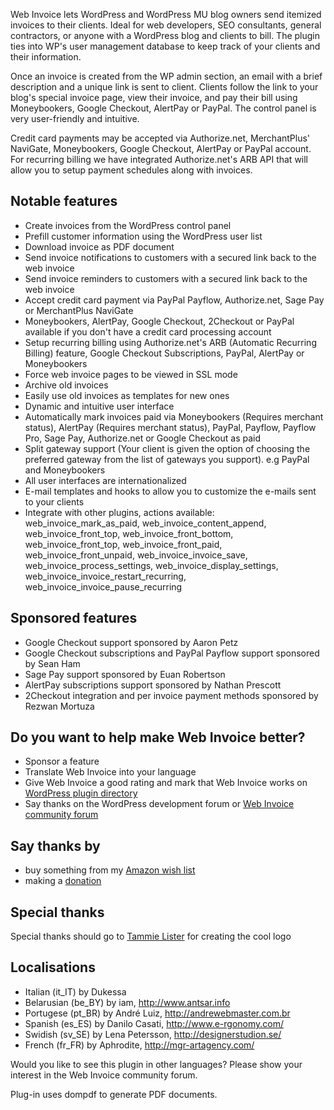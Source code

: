 Web Invoice lets WordPress and WordPress MU blog owners send itemized invoices to their clients. Ideal for web developers, SEO consultants, general contractors, or anyone with a WordPress blog and clients to bill. The plugin ties into WP's user management database to keep track of your clients and their information.

Once an invoice is created from the WP admin section, an email with a brief description and a unique link is sent to client. Clients follow the link to your blog's special invoice page, view their invoice, and pay their bill using Moneybookers, Google Checkout, AlertPay or PayPal. The control panel is very user-friendly and intuitive.

Credit card payments may be accepted via Authorize.net, MerchantPlus' NaviGate, Moneybookers, Google Checkout, AlertPay or PayPal account. For recurring billing we have integrated Authorize.net's ARB API that will allow you to setup payment schedules along with invoices.

## Notable features ##

  * Create invoices from the WordPress control panel
  * Prefill customer information using the WordPress user list
  * Download invoice as PDF document
  * Send invoice notifications to customers with a secured link back to the web invoice
  * Send invoice reminders to customers with a secured link back to the web invoice
  * Accept credit card payment via PayPal Payflow, Authorize.net, Sage Pay or MerchantPlus NaviGate
  * Moneybookers, AlertPay, Google Checkout, 2Checkout or PayPal available if you don't have a credit card processing account
  * Setup recurring billing using Authorize.net's ARB (Automatic Recurring Billing) feature, Google Checkout Subscriptions, PayPal, AlertPay or Moneybookers
  * Force web invoice pages to be viewed in SSL mode
  * Archive old invoices
  * Easily use old invoices as templates for new ones
  * Dynamic and intuitive user interface
  * Automatically mark invoices paid via Moneybookers (Requires merchant status), AlertPay (Requires merchant status), PayPal, Payflow, Payflow Pro, Sage Pay, Authorize.net or Google Checkout as paid
  * Split gateway support (Your client is given the option of choosing the preferred gateway from the list of gateways you support). e.g PayPal and Moneybookers
  * All user interfaces are internationalized
  * E-mail templates and hooks to allow you to customize the e-mails sent to your clients
  * Integrate with other plugins, actions available: web\_invoice\_mark\_as\_paid, web\_invoice\_content\_append, web\_invoice\_front\_top, web\_invoice\_front\_bottom, web\_invoice\_front\_top, web\_invoice\_front\_paid, web\_invoice\_front\_unpaid, web\_invoice\_invoice\_save, web\_invoice\_process\_settings, web\_invoice\_display\_settings, web\_invoice\_invoice\_restart\_recurring, web\_invoice\_invoice\_pause\_recurring

## Sponsored features ##

  * Google Checkout support sponsored by Aaron Petz
  * Google Checkout subscriptions and PayPal Payflow support sponsored by Sean Ham
  * Sage Pay support sponsored by Euan Robertson
  * AlertPay subscriptions support sponsored by Nathan Prescott
  * 2Checkout integration and per invoice payment methods sponsored by Rezwan Mortuza

## Do you want to help make Web Invoice better? ##

  * Sponsor a feature
  * Translate Web Invoice into your language
  * Give Web Invoice a good rating and mark that Web Invoice works on [WordPress plugin directory](http://wordpress.org/extend/plugins/web-invoice/)
  * Say thanks on the WordPress development forum or [Web Invoice community forum](http://mohanjith.com/forum/)

## Say thanks by ##

  * buy something from my [Amazon wish list](http://amzn.com/w/1W8ZSCMKLLPT2)
  * making a [donation](http://mohanjith.com/2009/03/web-invoice-invoicing-and-billing-for-wordpress.html#donations)

## Special thanks ##

Special thanks should go to [Tammie Lister](http://www.tammielister.com/) for creating the cool logo

## Localisations ##

  * Italian (it\_IT) by Dukessa
  * Belarusian (be\_BY) by iam, http://www.antsar.info
  * Portugese (pt\_BR) by André Luiz, http://andrewebmaster.com.br
  * Spanish (es\_ES) by Danilo Casati, http://www.e-rgonomy.com/
  * Swidish (sv\_SE) by Lena Petersson, http://designerstudion.se/
  * French (fr\_FR) by Aphrodite, http://mgr-artagency.com/

Would you like to see this plugin in other languages? Please show your interest in the Web Invoice community forum.

Plug-in uses dompdf to generate PDF documents.